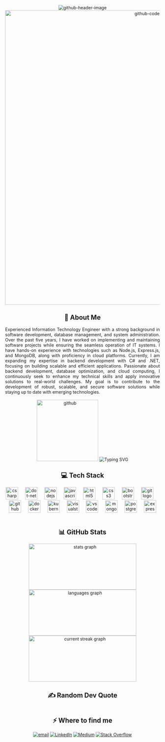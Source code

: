 <div align="center">
  <img src="https://github.com/user-attachments/assets/b51af34b-46f3-49a8-ac5b-20a54e2cf71f" alt="github-header-image">
  <img src="https://github.com/user-attachments/assets/be8ec62e-cf30-4d22-804f-fc9eda8873bd" width="960" alt="github-coder-image">
</div>

<h2 align="center">💫 About Me</h2>
<div align="justify">
Experienced Information Technology Engineer with a strong background in software development, database management, and system administration. Over the past five years, I have worked on implementing and maintaining software projects while ensuring the seamless operation of IT systems. I have hands-on experience with technologies such as Node.js, Express.js, and MongoDB, along with proficiency in cloud platforms. Currently, I am expanding my expertise in backend development with C# and .NET, focusing on building scalable and efficient applications. Passionate about backend development, database optimization, and cloud computing, I continuously seek to enhance my technical skills and apply innovative solutions to real-world challenges. My goal is to contribute to the development of robust, scalable, and secure software solutions while staying up to date with emerging technologies.
</div>

</br>

<div align="center">
    <img src="https://github.com/user-attachments/assets/2e52a278-a940-407a-9165-f78ff72f0c29" height="200" alt="github"/>
    <img src="https://readme-typing-svg.herokuapp.com/?font=Fira+Code&size=20&duration=3000&pause=800&color=7F3ACE&center=true&vCenter=true&width=850&height=55&lines=We+can+<code>+this" alt="Typing SVG"/>
</div>

<div align="center">
  <h2>💻 Tech Stack</h2>
  <img src="https://skillicons.dev/icons?i=cs" height="40" alt="csharp logo"  />
  <img width="15" />
  <img src="https://skillicons.dev/icons?i=dotnet" height="40" alt="dot-net logo"  />
  <img width="15" />
  <img src="https://cdn.simpleicons.org/nodedotjs/339933" height="40" alt="nodejs logo"  />
  <img width="15" />
  <img src="https://skillicons.dev/icons?i=js" height="40" alt="javascript logo"  />
  <img width="15" />
  <img src="https://skillicons.dev/icons?i=html" height="40" alt="html5 logo"  />
  <img width="15" />
  <img src="https://skillicons.dev/icons?i=css" height="40" alt="css3 logo"  />
  <img width="15" />
  <img src="https://skillicons.dev/icons?i=bootstrap" height="40" alt="bootstrap logo"  />
  <img width="15" />
  <img src="https://cdn.jsdelivr.net/gh/devicons/devicon/icons/git/git-original.svg" height="40" alt="git logo"  />
  <img width="15" />
  <img src="https://skillicons.dev/icons?i=github" height="40" alt="github logo"  />
  <img width="15" />
  <img src="https://skillicons.dev/icons?i=docker" height="40" alt="docker logo"  />
  <img width="15" />
  <img src="https://skillicons.dev/icons?i=kubernetes" height="40" alt="kubernetes logo"  />
  <img width="15" />
  <img src="https://skillicons.dev/icons?i=visualstudio" height="40" alt="visualstudio logo"  />
  <img width="15" />
  <img src="https://skillicons.dev/icons?i=vscode" height="40" alt="vscode logo"  />
  <img width="15" />
  <img src="https://skillicons.dev/icons?i=mongodb" height="40" alt="mongodb logo"  />
  <img width="15" />
  <img src="https://skillicons.dev/icons?i=postgres" height="40" alt="postgresql logo"  />
  <img width="15" />
  <img src="https://skillicons.dev/icons?i=express" height="40" alt="express logo"  />
</div>

</br>

<div align="center">
  <h2>📊 GitHub Stats</h2>
  <img src="https://github-readme-stats.vercel.app/api?username=ulaskarakas&hide_title=false&hide_rank=true&show_icons=true&include_all_commits=true&count_private=true&disable_animations=false&theme=midnight-purple&locale=en&hide_border=false" height="150" width="350" alt="stats graph"  />
  <img src="https://github-readme-stats.vercel.app/api/top-langs?username=ulaskarakas&locale=en&hide_title=false&layout=compact&card_width=320&langs_count=5&theme=midnight-purple&hide_border=false" height="150" width="350" alt="languages graph"  />
  <img src="https://nirzak-streak-stats.vercel.app/?user=ulaskarakas&amp;theme=midnight-purple&amp;hide_border=false" height="150" width="350" alt="current streak graph">
</div>

<div align="center">
  <h2>✍️ Random Dev Quote</h2>
  <img src="https://quotes-github-readme.vercel.app/api?type=horizontal&amp;theme=tokyonight" alt="">
</div>

<div align="center">
  <h2>⚡️ Where to find me</h2>
  <a href="mailto:ulaskarakas95@gmail.com"><img src="https://img.shields.io/badge/Email-D14836?logo=gmail&amp;logoColor=white" alt="email"></a> 
  <a href="https://linkedin.com/in/ulas-karakas"><img src="https://img.shields.io/badge/LinkedIn-%230077B5.svg?logo=linkedin&amp;logoColor=white" alt="LinkedIn"></a> 
  <a href="https://medium.com/@@ulaskarakas95"><img src="https://img.shields.io/badge/Medium-12100E?logo=medium&amp;logoColor=white" alt="Medium"></a> 
  <a href="https://stackoverflow.com/users/28284681"><img src="https://img.shields.io/badge/-Stackoverflow-FE7A16?logo=stack-overflow&amp;logoColor=white" alt="Stack Overflow"></a>
</div>
